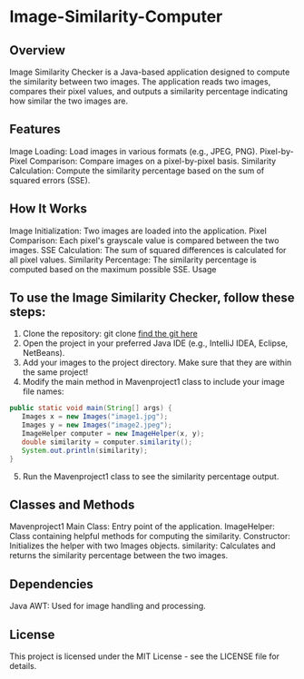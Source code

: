 # Image-Similarity-Computer

## Overview

Image Similarity Checker is a Java-based application designed to compute the similarity between two images. The application reads two images, compares their pixel values, and outputs a similarity percentage indicating how similar the two images are.

## Features

Image Loading: Load images in various formats (e.g., JPEG, PNG).
Pixel-by-Pixel Comparison: Compare images on a pixel-by-pixel basis.
Similarity Calculation: Compute the similarity percentage based on the sum of squared errors (SSE).

## How It Works

Image Initialization: Two images are loaded into the application.
Pixel Comparison: Each pixel's grayscale value is compared between the two images.
SSE Calculation: The sum of squared differences is calculated for all pixel values.
Similarity Percentage: The similarity percentage is computed based on the maximum possible SSE.
Usage

## To use the Image Similarity Checker, follow these steps:

1. Clone the repository:
git clone [find the git here](https://github.com/developer1231/Image-Similarity-Computer)
2. Open the project in your preferred Java IDE (e.g., IntelliJ IDEA, Eclipse, NetBeans).
3. Add your images to the project directory. Make sure that they are within the same project!
4. Modify the main method in Mavenproject1 class to include your image file names:
   
```java
public static void main(String[] args) {
   Images x = new Images("image1.jpg");
   Images y = new Images("image2.jpeg");
   ImageHelper computer = new ImageHelper(x, y);
   double similarity = computer.similarity();
   System.out.println(similarity);
}
```
5. Run the Mavenproject1 class to see the similarity percentage output.

## Classes and Methods

Mavenproject1
Main Class: Entry point of the application.
ImageHelper: Class containing helpful methods for computing the similarity.
Constructor: Initializes the helper with two Images objects.
similarity: Calculates and returns the similarity percentage between the two images.

## Dependencies
Java AWT: Used for image handling and processing.

## License

This project is licensed under the MIT License - see the LICENSE file for details.


